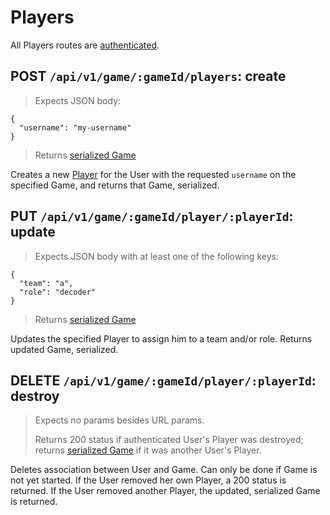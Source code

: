 # Players

All Players routes are [authenticated](#authentication).

## POST `/api/v1/game/:gameId/players`: create

> Expects JSON body:

```json-doc
{
  "username": "my-username"
}
```

> Returns [serialized Game](#game)

Creates a new [Player](#player) for the User with the requested `username`
on the specified Game, and returns that Game, serialized.

## PUT `/api/v1/game/:gameId/player/:playerId`: update

> Expects JSON body with at least one of the following keys:

```json-doc
{
  "team": "a",
  "role": "decoder"
}
```

> Returns [serialized Game](#game)

Updates the specified Player to assign him to a team and/or role. Returns
updated Game, serialized.

## DELETE `/api/v1/game/:gameId/player/:playerId`: destroy

> Expects no params besides URL params.
>
> Returns 200 status if authenticated User's Player was destroyed;
> returns [serialized Game](#game) if it was another User's Player.

Deletes association between User and Game. Can only be done if Game is not
yet started. If the User removed her own Player, a 200 status is returned.
If the User removed another Player, the updated, serialized Game is returned.
